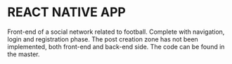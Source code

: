 # REACT NATIVE APP

Front-end of a social network related to football. Complete with navigation, login and registration phase.
The post creation zone has not been implemented, both front-end and back-end side.
The code can be found in the master.
